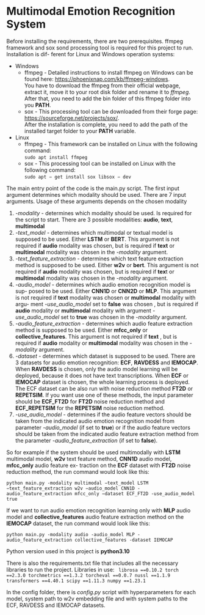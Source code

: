 # Multimodal Emotion Recognition System
Before installing the requirements, there are two prerequisites. ffmpeg framework
and sox sond processing tool is required for this project to run. Installation is dif-
ferent for Linux and Windows operation systems:
* Windows
  - ffmpeg - Detailed instructions to install ffmpeg on Windows can be
  found here: https://phoenixnap.com/kb/ffmpeg-windows. \
  You have to download the ffmpeg
  from their official webpage, extract it, move it to your root disk folder
  and rename it to *ffmpeg*. After that, you need to add the bin folder of
  this ffmpeg folder into you **PATH**.
  - sox - This processing tool can be downloaded from their forge page:
  https://sourceforge.net/projects/sox/. \
  After the installation is complete, you need to add
  the path of the installed target folder to your **PATH** variable.
* Linux
  - ffmpeg - This framework can be installed on Linux with the following
  command:\
  ```sudo apt install ffmpeg```
  - sox - This processing tool can be installed on Linux with the following
  command:\
  ```sudo apt − get install sox libsox − dev```

The main entry point of the code is the main.py script. The first input argument
determines which modality should be used. There are 7 input arguments. Usage of
these arguments depends on the chosen modality
1. *-modality* - determines which modality should be used. Is required for the
script to start. There are 3 possible modalities: **audio**, **text**, **multimodal**
2. *-text_model* - determines which multimodal or textual model is supposed
to be used. Either **LSTM** or **BERT**. This argument is not required if **audio**
modality was chosen, but is required if **text** or **multimodal** modality was
chosen in the *-modality* argument.
3. *-text_feature_extraction* - determines which text feature extraction method
is supposed to be used. Either **w2v** or **bert**. This argument is not required if
**audio** modality was chosen, but is required if **tex**t or **multimodal** modality
was chosen in the *-modality* argument.
4. *-audio_model* - determines which audio emotion recognition model is sup-
posed to be used. Either **CNN1D** or **CNN2D** or **MLP**. This argument is not
required if **text** modality was chosen or **multimodal** modality with argu-
ment *-use_audio_model* set to **false** was chosen , but is required if **audio**
modality or **multimodal** modality with argument *-use_audio_model* set to
**true** was chosen in the *-modality* argument.
5. *-audio_feature_extraction* - determines which audio feature extraction
method is supposed to be used. Either **mfcc_only** or **collective_features**.
This argument is not required if **text** , but is required if **audio** modality or
**multimodal** modality was chosen in the *-modality* argument.
6. *-dataset* - determines which dataset is supposed to be used. There are 3
datasets for audio emotion recognition: **ECF**, **RAVDESS** and **IEMOCAP**.
When **RAVDESS** is chosen, only the audio model learning will be deployed,
because it does not have text transcriptions. When **ECF** or **IEMOCAP** dataset
is chosen, the whole learning process is deployed. The ECF dataset can be
also run with noise reduction method **FT2D** or **REPETSIM**. If you want use
one of these methods, the input parameter should be **ECF_FT2D** for **FT2D**
noise reduction method and **ECF_REPETSIM** for the **REPETSIM** noise
reduction method.
8. *-use_audio_model* - determines if the audio feature vectors should be taken
from the indicated audio emotion recognition model from parameter
*-audio_model* (if set to **true**) or if the audio feature vectors should be taken
from the indicated audio feature extraction method from the parameter
*-audio_feature_extraction* (if set to **false**).


So for example if the system should be used multimodally with **LSTM** multimodal
model, **w2v** text feature method, **CNN1D** audio model, **mfcc_only** audio feature ex-
traction on the **ECF** dataset with **FT2D** noise reduction method, the run command
would look like this:

`python main.py -modality multimodal −text_model LSTM −text_feature_extraction w2v −audio_model CNN1D
-audio_feature_extraction mfcc_only −dataset ECF_FT2D -use_audio_model true`

If we want to run audio emotion recognition learning only with **MLP** audio model
and **collective_features** audio feature extraction method on the **IEMOCAP** dataset,
the run command would look like this:

`python main.py -modality audio -audio_model MLP -audio_feature_extraction collective_features -dataset IEMOCAP`

Python version used in this project is **python3.10**

There is also the requirements.txt file that includes all the necessary libraries
to run the project. Libraries in use:
`
librosa ==0.10.2
torch ==2.3.0
torchmetrics ==1.3.2
torcheval ==0.0.7
nussl ==1.1.9
transformers ==4.40.1
scipy ==1.11.3
numpy ==1.23.1`

In the config folder, there is *config.py* script with hyperparameters for each
model, system path to w2v embedding file and with system paths to the ECF, RAVDESS
and IEMOCAP datasets.

